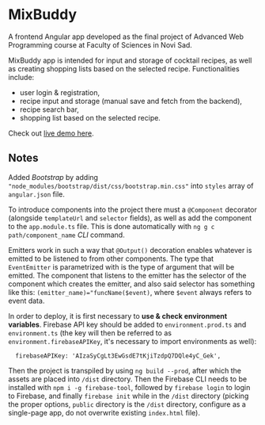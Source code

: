 # MixBuddy

A frontend Angular app developed as the final project of Advanced Web Programming course at Faculty of Sciences in Novi Sad.

MixBuddy app is intended for input and storage of cocktail recipes, as well as creating shopping lists based on the selected recipe. Functionalities include:

-   user login & registration,
-   recipe input and storage (manual save and fetch from the backend),
-   recipe search bar,
-   shopping list based on the selected recipe.

Check out [live demo here](https://mixbuddy-cdb00.web.app/).

## Notes

Added _Bootstrap_ by adding `"node_modules/bootstrap/dist/css/bootstrap.min.css"` into `styles` array of `angular.json` file.

To introduce components into the project there must a `@Component` decorator (alongside `templateUrl` and `selector` fields), as well as add the component to the `app.module.ts` file. This is done automatically with `ng g c path/component_name` _CLI_ command.

Emitters work in such a way that `@Output()` decoration enables whatever is emitted to be listened to from other components. The type that `EventEmitter` is parametrized with is the type of argument that will be emitted. The component that listens to the emitter has the selector of the component which creates the emitter, and also said selector has something like this: `(emitter_name)="funcName($event)`, where `$event` always refers to event data.

In order to deploy, it is first necessary to **use & check environment variables**. Firebase API key should be added to `environment.prod.ts` and `environment.ts` (the key will then be referred to as `environment.firebaseAPIKey`, it's necessary to import environments as well):

```
  firebaseAPIKey: 'AIzaSyCgLt3EwGsdE7tKjiTzdpQ7DQle4yC_Gek',
```

Then the project is transpiled by using `ng build --prod`, after which the assets are placed into `/dist` directory. Then the Firebase CLI needs to be installed with `npm i -g firebase-tool`, followed by `firebase login` to login to Firebase, and finally `firebase init` while in the `/dist` directory (picking the proper options, `public` directory is the `/dist` directory, configure as a single-page app, do not overwrite existing `index.html` file).

